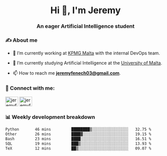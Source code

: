 <h1 align="center">Hi 👋, I'm Jeremy</h1>
<h3 align="center">An eager Artificial Intelligence student</h3>

<h3 align="left">✍ About me</h3>

- 🔭 I’m currently working at [KPMG Malta](https://kpmg.com/mt/en/home.html) with the internal DevOps team.

- 🌱 I’m currently studying Artificial Intelligence at the [University of Malta](https://www.linkedin.com/school/university-of-malta/).

- 📫 How to reach me **jeremyfenech03@gmail.com**.

<h3 align="left">🔗 Connect with me:</h3>
<p align="left">
<a href="https://linkedin.com/in/jeremyfenech" target="blank"><img align="center" src="https://raw.githubusercontent.com/rahuldkjain/github-profile-readme-generator/master/src/images/icons/Social/linked-in-alt.svg" alt="jeremyfenech" height="30" width="40" /></a>
<a href="https://www.leetcode.com/jeremyfen" target="blank"><img align="center" src="https://raw.githubusercontent.com/rahuldkjain/github-profile-readme-generator/master/src/images/icons/Social/leet-code.svg" alt="jeremyfen" height="30" width="40" /></a>
</p>


<h3 align="left">📊 Weekly development breakdown</h3>

<!--START_SECTION:waka-->

```txt
Python       46 mins         ████████▒░░░░░░░░░░░░░░░░   32.75 %
Other        26 mins         ████▓░░░░░░░░░░░░░░░░░░░░   19.15 %
Bash         23 mins         ████░░░░░░░░░░░░░░░░░░░░░   16.51 %
SQL          19 mins         ███▒░░░░░░░░░░░░░░░░░░░░░   13.93 %
TeX          12 mins         ██▒░░░░░░░░░░░░░░░░░░░░░░   09.07 %
```

<!--END_SECTION:waka-->
